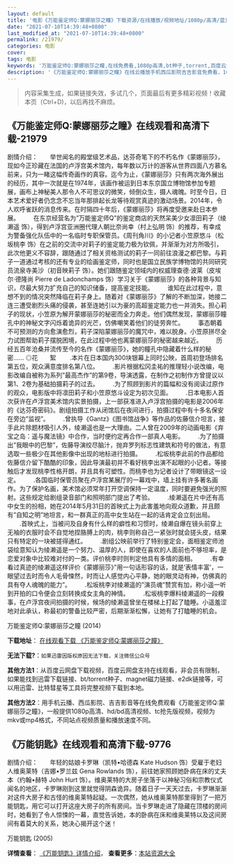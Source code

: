 ```yaml
---
layout: default
title: '电影《万能鉴定师Q:蒙娜丽莎之瞳》下载资源/在线播放/视频地址/1080p/高清/蓝光'
date: "2021-07-10T14:39:48+0800"
last_modified_at: "2021-07-10T14:39:48+0800"
permalink: /21979/
categories: 电影
cover:
tags: 电影
keywords: '万能鉴定师Q:蒙娜丽莎之瞳,在线免费看,1080p高清,bt种子,torrent,百度云盘,magnet,磁力链,迅雷下载资源'
description: '《万能鉴定师Q:蒙娜丽莎之瞳》在线云播放手机西瓜影院吉吉影音免费看，1080p高清bd/hd未删减完整版和tc抢先枪版，mkv/mp4格式，附带bt/torrent种子、magnet/磁力链、百度云盘、网盘资源迅雷下载链接'
---
```


>内容采集生成，如果链接失效，多试几个，页面最后有更多精彩视频！收藏本页（Ctrl+D)，以后再找不麻烦。


## 《万能鉴定师Q:蒙娜丽莎之瞳》在线观看和高清下载-21979

剧情介绍：　　举世闻名的殿堂级艺术品，达芬奇笔下的不朽名作《蒙娜丽莎》，现如今正珍藏在法国的卢浮宫美术馆内，每年数以万计的游客从世界四面八方慕名前来，只为一睹这幅传奇画作的真容。迄今为止，《蒙娜丽莎》只有两次海外展出的经历，其中一次就是在1974年，该画作被运到日本东京国立博物馆参加专题展，画布上神秘美人那令人不可思议的微笑，倾倒众生，摄人魂魄。时至今日，日本艺术爱好者仍念念不忘当年那排起长龙等待观赏真迹的激动场景。2014年，令人欢呼雀跃的消息传来。在时隔四十年后，《蒙娜丽莎》将再度受邀来赴日本参展。   　　在东京经营名为”万能鉴定师Q”的鉴定商店的天然呆美少女凛田莉子（绫濑遥 饰），得到卢浮宫亚洲圈代理人朝比奈尚幸（村上弘明 饰）的推荐，有幸成为警备强化队伍中的一名临时专职保管员。《周刊角川》的小记者小笠原悠斗（松坂桃李 饰）在之前的交流中对莉子的鉴定能力极为钦佩，并渐渐为对方所吸引，此次他更义不容辞，跟随通过了相关资格测试的莉子一同前往浪漫之都巴黎。与莉子一道通过考核的还有专业的绘画鉴定师，同时也是国立民族学博物馆的共同研究员流泉寺美沙（初音映莉子 饰）。她们跟随鉴定领域内的权威理查德·波莱（皮埃尔·德隆尚 Pierre de Ladonchamps 饰）学习关于《蒙娜丽莎》的各种背景与知识，尽最大努力扩充自己的知识储备，提高鉴定技能。   　　谁知在此过程中，意想不到的情况突然降临在莉子身上。随着对《蒙娜丽莎》了解的不断加深，她接二连三遭受剧烈头痛的侵袭，甚至连她引以为豪的高超鉴定能力也一并消失。担心莉子的现状，小笠原为解开蒙娜丽莎的秘密而全力奔走。他们偶然发现，蒙娜丽莎瞳孔中的神秘文字闪烁着诡异的光芒，仿佛嘲笑着他们的徒劳奔忙。   　　事态朝着不可预测的方向愈演愈烈，莉子深陷蒙娜丽莎的魔咒中，难以脱身。小笠原拼尽全力试图帮助莉子摆脱困境，在此过程中他也离蒙娜丽莎的秘密越来越近。   　　历经五百年沧桑并流传至今的名作《蒙娜丽莎》，她的瞳孔中隐藏着什么样的秘密……   ◎花       絮   　　.本片在日本国内300块银幕上同时公映，首周初登场排名第五位，观众满意度排名第八位。   　　.影片根据松冈圭祐的推理轻小说改编，电影改编自被称为系列”最高杰作”的第9卷，导演透露，在制作之初制作方曾提议以第1、2卷为基础拍摄莉子的过去。   　　.为了照顾到影片的篇幅和没有阅读过原作的观众，电影版中将凛田莉子和小笠原悠斗设定为初次见面。   　　.日本电影人首次获许在卢浮宫美术馆内实景拍摄，上一部获准进入卢浮宫拍摄的电影是2006年的《达芬奇密码》。剧组拍摄工作从闭馆后在夜间进行，拍摄过程中有十多名保安在旁边”监视”。   　　.曾执导《Gantz》《图书馆战争》等作品的佐藤信介坦言，接手此片除题材吸引人外，绫濑遥也是一大理由。二人曾在2009年的动画电影《弃宝之岛：遥与魔法镜》中合作，当时便约定再合作一部真人电影。   　　.为了拍摄出”我眼中的巴黎”，佐藤导演绞尽脑汁，抛弃罗列标志性建筑和符号的做法，有意选取一些极少在其他影像中出现的地标进行拍摄。   　　.松坂桃李此前的作品都给佐藤信介留下酷酷的印象，因此导演最初并不看好桃李出演不起眼的小记者。等接触后才发现桃李性格开朗，并且具有可塑性。而桃李也为记者设计了带眼镜这一设定。   　　.各国临时保管员聚在卢浮宫某展厅的一幕戏中，墙上挂有许多著名画作。为了保护名画，美术馆必须常年打开空调保持一定温度，同时要避免强光的照射。这些规定给剧组录音部门和照明部门提出了考验。   　　.绫濑遥在片中还有高中女生的扮相，她在2014年5月31日的首映式上为此害羞地向观众道歉，并且颇有”自知之明”地坦言，和一群真正的高中女生站在一起的话肯定会立刻出局。   　　.首映式上，当被问及自身有什么样的癖性和习惯时，绫濑自爆在镜头前穿上无袖的衣服时会不自觉地捏胳膊上的肉，桃李则称自己一紧张时就会搓头皮，结果只有特定的一块被搓得通红。   　　.剧组公映前举行了特别鉴定会，面相鉴定师池袋绘意知认为绫濑遥是一个努力、温厚的人，即使在喜欢的人面前也不够坦率，是恋爱对象中比较难对付的一类。评价桃李时则判定他具有多情的面相。   　　.有幸看过真迹的绫濑遥这样评价《蒙娜丽莎》”用一句话形容的话，就是’表情丰富’，一眼望过去时而令人毛骨悚然，时而让人感觉内心平静，她的眼灵动有神，仿佛真的具有夺人魂魄的能力”。   　　.松坂桃李对绫濑遥的”演员魂”赞赏有加，称小遥一听到开拍的口令便会立刻转换成女主角的神情。   　　.松坂桃李爆料绫濑遥的一段糗事，在卢浮宫夜间拍摄的时候，候场的绫濑遥曾坐在楼梯上打起了瞌睡。小遥羞涩地对此承认，称最初的警备比较严密，后期渐渐松懈，让她有了打瞌睡的机会。


万能鉴定师Q:蒙娜丽莎之瞳 (2014)

**下载地址**： [在线观看下载 《万能鉴定师Q:蒙娜丽莎之瞳》](https://www.btbtdy.me/btdy/dy800.html) 


**无法下载?**：`如果迅雷因版权原因无法下载，关注微信公众号 `

**其他方法1**：从百度云网盘下载视频，百度云网盘支持在线观看，非会员有限制，如果能找到迅雷下载链接、bt/torrent种子、magnet磁力链接、e2dk链接等，可以用迅雷、比特彗星等工具将完整视频下载到本地。

**其他方法2**：用手机云播、西瓜影院、吉吉影音等在线免费观看《万能鉴定师Q:蒙娜丽莎之瞳》，一般提供1080p高清、hd/bd高清视频、tc抢先版视频，视频为mkv或mp4格式，不同站点视频质量和播放速度不同。


## 《万能钥匙》在线观看和高清下载-9776

剧情介绍：　　年轻的姑娘卡罗琳（凯特•哈德森 Kate Hudson 饰）受雇于老妇人维奥莱特（吉娜•罗兰兹 Gena Rowlands 饰），前往她家照顾她卧病在床的丈夫本（约翰•赫特 John Hurt 饰）。维奥莱特的大房子坐落于以神秘习俗和宗教仪式闻名的地区，卡罗琳刚到这里就觉得阴森诡异。随着日子一天天过去，卡罗琳渐渐对这件大房子和古怪的维奥莱特起疑。一次偶然，她从维奥莱特那里得到了一把万能钥匙，用它可以打开这座大房子的所有房间。当卡罗琳走进了隐藏在顶楼的房间时，她看到了令人惊悚的一幕，直觉告诉她，本的卧病在床和维奥莱特以及这间房间有着莫大的关系，她决心揭开这个迷！


万能钥匙 (2005)

**详情查看**： [《万能钥匙》详情介绍](/movie/9776/)， **查看更多**：[本站资源大全](/movie/t/all/)

